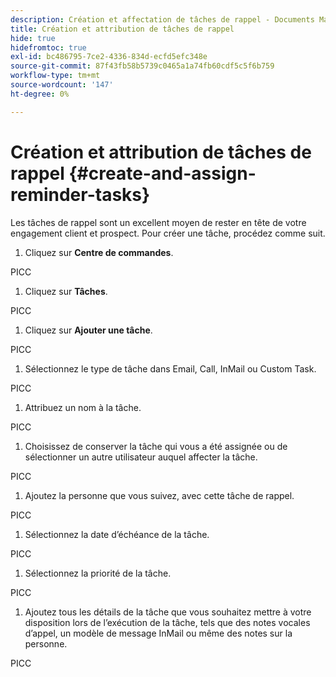 ```yaml
---
description: Création et affectation de tâches de rappel - Documents Marketo - Documentation du produit
title: Création et attribution de tâches de rappel
hide: true
hidefromtoc: true
exl-id: bc486795-7ce2-4336-834d-ecfd5efc348e
source-git-commit: 87f43fb58b5739c0465a1a74fb60cdf5c5f6b759
workflow-type: tm+mt
source-wordcount: '147'
ht-degree: 0%

---
```


# Création et attribution de tâches de rappel {#create-and-assign-reminder-tasks}

Les tâches de rappel sont un excellent moyen de rester en tête de votre engagement client et prospect. Pour créer une tâche, procédez comme suit.

1. Cliquez sur **Centre de commandes**.

PICC

1. Cliquez sur **Tâches**.

PICC

1. Cliquez sur **Ajouter une tâche**.

PICC

1. Sélectionnez le type de tâche dans Email, Call, InMail ou Custom Task.

PICC

1. Attribuez un nom à la tâche.

PICC

1. Choisissez de conserver la tâche qui vous a été assignée ou de sélectionner un autre utilisateur auquel affecter la tâche.

PICC

1. Ajoutez la personne que vous suivez, avec cette tâche de rappel.

PICC

1. Sélectionnez la date d’échéance de la tâche.

PICC

1. Sélectionnez la priorité de la tâche.

PICC

1. Ajoutez tous les détails de la tâche que vous souhaitez mettre à votre disposition lors de l’exécution de la tâche, tels que des notes vocales d’appel, un modèle de message InMail ou même des notes sur la personne.

PICC
